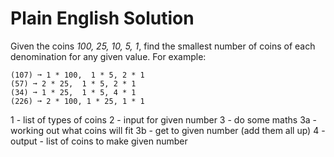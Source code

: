 # Plain English Solution

Given the coins _100, 25, 10, 5, 1_, find the smallest number of coins of each denomination for any given value. For example:

```text
(107) ➞ 1 * 100,  1 * 5, 2 * 1
(57) ➞ 2 * 25,  1 * 5, 2 * 1
(34) ➞ 1 * 25,  1 * 5, 4 * 1
(226) ➞ 2 * 100, 1 * 25, 1 * 1
```

1 - list of types of coins
2 - input for given number
3 - do some maths
    3a - working out what coins will fit
    3b - get to given number (add them all up)
4 - output - list of coins to make given number